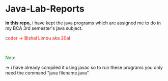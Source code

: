 # Java-Lab-Reports
<b>in this repo,</b> i have kept the java programs which are assigned me to do in my BCA 3rd semester's java subject.
<br>
<p style="color:red">coder -> <strrong>Bishal Limbu aka 20al</strong></p>
<br>
<p style="color: green">Note</p> -> i have already compiled it using javac so to run these programs you only need the command "java filename.java"

